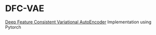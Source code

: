 # DFC-VAE
[Deep Feature Consistent Variational AutoEncoder] Implementation using Pytorch

[Deep Feature Consistent Variational AutoEncoder]: https://arxiv.org/abs/1610.00291
